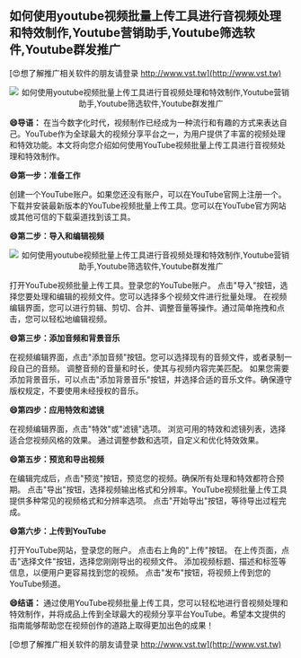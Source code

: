 ## **如何使用youtube视频批量上传工具进行音视频处理和特效制作,Youtube营销助手,Youtube筛选软件,Youtube群发推广**

[😍想了解推广相关软件的朋友请登录 http://www.vst.tw](http://www.vst.tw)

 <center><img src="https://vst.tw/MP4/tuiguang/png/3.png" alt="如何使用youtube视频批量上传工具进行音视频处理和特效制作,Youtube营销助手,Youtube筛选软件,Youtube群发推广"></center>

**😄导语：**
在当今数字化时代，视频制作已经成为一种流行和有趣的方式来表达自己。YouTube作为全球最大的视频分享平台之一，为用户提供了丰富的视频处理和特效功能。本文将向您介绍如何使用YouTube视频批量上传工具进行音视频处理和特效制作。

**😄第一步：准备工作**

创建一个YouTube账户。如果您还没有账户，可以在YouTube官网上注册一个。
下载并安装最新版本的YouTube视频批量上传工具。您可以在YouTube官方网站或其他可信的下载渠道找到该工具。

**😄第二步：导入和编辑视频**

 <center><img src="https://vst.tw/MP4/tuiguang/png/5.png" alt="如何使用youtube视频批量上传工具进行音视频处理和特效制作,Youtube营销助手,Youtube筛选软件,Youtube群发推广"></center>

打开YouTube视频批量上传工具。登录您的YouTube账户。
点击"导入"按钮，选择您要处理和编辑的视频文件。您可以选择多个视频文件进行批量处理。
在视频编辑界面，您可以进行剪辑、剪切、合并、调整音量等操作。通过简单拖拽和点击，您可以轻松地编辑视频。

**😄第三步：添加音频和背景音乐**

在视频编辑界面，点击"添加音频"按钮。您可以选择现有的音频文件，或者录制一段自己的音频。
调整音频的音量和时长，使其与视频内容完美匹配。
如果您需要添加背景音乐，可以点击"添加背景音乐"按钮，并选择合适的音乐文件。确保遵守版权规定，不要使用未经授权的音乐。

**😄第四步：应用特效和滤镜**

在视频编辑界面，点击"特效"或"滤镜"选项。
浏览可用的特效和滤镜列表，选择适合您视频风格的效果。
通过调整参数和选项，自定义和优化特效效果。

**😄第五步：预览和导出视频**

在编辑完成后，点击"预览"按钮，预览您的视频。确保所有处理和特效都符合预期。
点击"导出"按钮，选择视频输出格式和分辨率。YouTube视频批量上传工具提供多种常见的视频格式和分辨率选项。
点击"开始导出"按钮，等待导出过程完成。

**😄第六步：上传到YouTube**

打开YouTube网站，登录您的账户。
点击右上角的"上传"按钮。
在上传页面，点击"选择文件"按钮，选择您刚刚导出的视频文件。
添加视频标题、描述和标签等信息，以便用户更容易找到您的视频。
点击"发布"按钮，将视频上传到您的YouTube频道。

**😄结语：**
通过使用YouTube视频批量上传工具，您可以轻松地进行音视频处理和特效制作，并将成品上传到全球最大的视频分享平台YouTube。希望本文提供的指南能够帮助您在视频创作的道路上取得更加出色的成果！

[😍想了解推广相关软件的朋友请登录 http://www.vst.tw](http://www.vst.tw)



